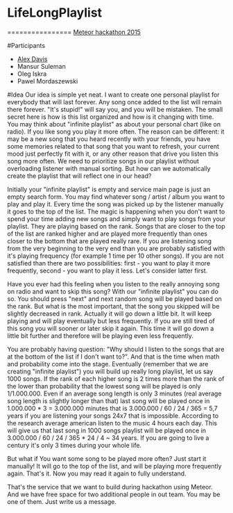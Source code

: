 # LifeLongPlaylist
================
[Meteor hackathon
2015](http://info.meteor.com/blog/announcing-the-2015-meteor-global-distributed-hackathon)

#Participants
- [Alex Davis](https://www.linkedin.com/in/alexjdavis)
- Mansur Suleman
- Oleg Iskra
- Pawel Mordaszewski

#Idea
Our idea is simple yet neat. I want to create one personal playlist for everybody that will last forever. Any song once added to the list will remain there forever. "It's stupid!" will say you, and you will be mistaken. The small secret here is how is this list organized and how is it changing with time. You may think about "infinite playlist" as about your personal chart (like on radio). If you like song you play it more often. The reason can be different: it may be a new song that you heard recently with your friends, you have some memories related to that song that you want to refresh, your current mood just perfectly fit with it, or any other reason that drive you listen this song more often. We need to prioritize songs in our playlist without overloading listener with manual sorting. But how can we automatically create the playlist that will reflect one in our head?

Initially your "infinite playlist" is empty and service main page is just an empty search form. You may find whatever song / artist / album you want to play and play it. Every time the song was picked up by the listener manually it goes to the top of the list. The magic is happening when you don't want to spend your time adding new songs and simply want to play songs from your playlist. They are playing based on the rank. Songs that are closer to the top of the list are ranked higher and are played more frequently than ones closer to the bottom that are played really rare. If you are listening song from the very beginning to the very end than you are probably satisfied with it's playing frequency (for example 1 time per 10 other songs). If you are not satisfied than there are two possibilities: first - you want to play it more frequently, second - you want to play it less. Let's consider latter first. 

Have you ever had this feeling when you listen to the really annoying song on radio and want to skip this song? With our "infinite playlist" you can do so. You should press "next" and next random song will be played based on the rank. But what is the most important, that the song you skipped will be slightly decreased in rank. Actually it will go down a little bit. It will keep playing and will play eventually but less frequently. If you are still tired of this song you will sooner or later skip it again. This time it will go down a little bit further and therefore will be playing even less frequently.

You are probably having question: "Why should I listen to the songs that are at the bottom of the list if I don't want to?". And that is the time when math and probability come into the stage. Eventually (remember that we are creating "infinite playlist") you will build up really long playlist, let us say 1000 songs. If the rank of each higher song is 2 times more than the rank of the lower than probability that the lowest song will be played is only 1/1.000.000. Even if an average song length is only 3 minutes (real average song length is slightly longer than that) last song will be played once in 1.000.000 * 3 = 3.000.000 minutes that is 3.000.000 / 60 / 24 / 365 = 5,7 years if you are listening your songs 24x7 that is impossible. According to the research average american listen to the music 4 hours each day. This will give us that last song in 1000 songs playlist will be played once in 3.000.000 / 60 / 24 / 365 * 24 / 4 ~ 34 years. If you are going to live a century it's only 3 times during your whole life. 

But what if You want some song to be played more often? Just start it manually! It will go to the top of the list, and will be playing more frequently again. That's it. Now you may read it again to fully understand. 

That's the service that we want to build during hackathon using Meteor. And we have free space for two additional people in out team. You may be one of them. Just write us a message.
